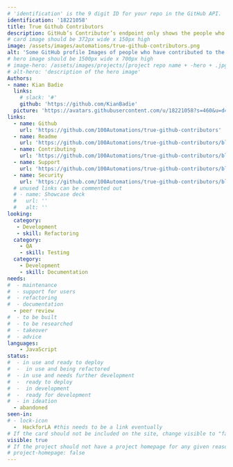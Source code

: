 ```yaml
---
# 'identification' is the 9 digit ID for your repo in the GitHub API.
identification: '18221058'
title: True Github Contributors
description: GitHub’s Contributor’s endpoint only shows the people who put in pull requests. On cross functional teams that use GitHub to manage projects, contributions from non code contributors (Designers, Product/Project Managers, Business Analysts, Q/A testers, etc.) are represented by comments on issues. True GithHub Contributors delivers a consolidated list of who contributed and how many times. This code can be seen on Hack for LA’s project pages, where are contributors are represented by their GitHub Avatar in the Contributors section.
# card image should be 372px wide x 150px high
image: /assets/images/automations/true-github-contributors.png
alt: 'Some GitHub profile Images of people who have contributed to the hackforla.org website and titles under some names indicating Design, Product in uppercase text.'
# hero image should be 1500px wide x 700px high
# image-hero: /assets/images/projects/[project repo name + -hero + .jpg or .png]
# alt-hero: 'description of the hero image'
Authors:
- name: Kian Badie
  links:
    # slack: '#'
    github: 'https://github.com/KianBadie'
  picture: 'https://avatars.githubusercontent.com/u/18221058?s=460&u=d442eba72a29e66f5488b7451e4d4b3df9401938&v=4'
links: 
  - name: Github
    url: 'https://github.com/100Automations/true-github-contributors'
  - name: Readme
    url: 'https://github.com/100Automations/true-github-contributors/blob/mixin/readme.md'
  - name: Contributing
    url: 'https://github.com/100Automations/true-github-contributors/blob/mixin/CONTRIBUTING.md'
  - name: Support
    url: 'https://github.com/100Automations/true-github-contributors/blob/mixin/SUPPORT.md'
  - name: Security
    url: 'https://github.com/100Automations/true-github-contributors/blob/mixin/SECURITY.md'
  # unused links can be commented out
  # - name: Showcase deck
  #   url: ''
  #   alt: ''
looking:
  category: 
   - Development
   - skill: Refactoring
  category: 
    - QA
    - skill: Testing
  category: 
    - Development
    - skill: Documentation
needs: 
#  - maintenance
#  - support for users
#  - refactoring
#  - documentation
  - peer review
#  - to be built
#  - to be researched
#  - takeover
#  - advice
languages:
    - JavaScript
status:
#  - in use and ready to deploy
#  -  in use and being refactored
#  - in use and needs further development
#  -  ready to deploy
#  -  in development
#  -  ready for development
#  - in ideation
  - abandoned
seen-in:
# - lock-icon
  -  HackforLA #this needs to be a link eventually
# If the card should not be included on the site, change visible to "false"
visible: true
# If the project should not have a project homepage for any given reason, add the following line (uncommented):
# project-homepage: false
---
```

